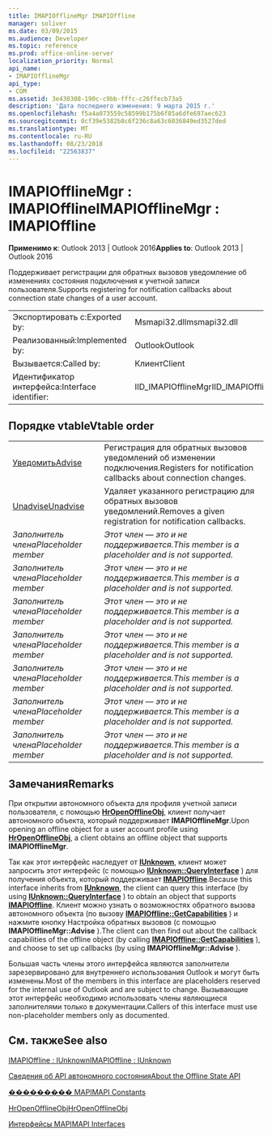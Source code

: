 ```yaml
---
title: IMAPIOfflineMgr IMAPIOffline
manager: soliver
ms.date: 03/09/2015
ms.audience: Developer
ms.topic: reference
ms.prod: office-online-server
localization_priority: Normal
api_name:
- IMAPIOfflineMgr
api_type:
- COM
ms.assetid: 3e430308-190c-c9bb-fffc-c26ffecb73a5
description: 'Дата последнего изменения: 9 марта 2015 г.'
ms.openlocfilehash: f5a4a073559c58599b175b6f85a6dfe697aec623
ms.sourcegitcommit: 0cf39e5382b8c6f236c8a63c6036849ed3527ded
ms.translationtype: MT
ms.contentlocale: ru-RU
ms.lasthandoff: 08/23/2018
ms.locfileid: "22563837"
---
```

# <a name="imapiofflinemgr--imapioffline"></a><span data-ttu-id="2f6dd-103">IMAPIOfflineMgr : IMAPIOffline</span><span class="sxs-lookup"><span data-stu-id="2f6dd-103">IMAPIOfflineMgr : IMAPIOffline</span></span>

  
  
<span data-ttu-id="2f6dd-104">**Применимо к**: Outlook 2013 | Outlook 2016</span><span class="sxs-lookup"><span data-stu-id="2f6dd-104">**Applies to**: Outlook 2013 | Outlook 2016</span></span> 
  
<span data-ttu-id="2f6dd-105">Поддерживает регистрации для обратных вызовов уведомление об изменениях состояния подключения к учетной записи пользователя.</span><span class="sxs-lookup"><span data-stu-id="2f6dd-105">Supports registering for notification callbacks about connection state changes of a user account.</span></span>
  
|||
|:-----|:-----|
|<span data-ttu-id="2f6dd-106">Экспортировать с:</span><span class="sxs-lookup"><span data-stu-id="2f6dd-106">Exported by:</span></span>  <br/> |<span data-ttu-id="2f6dd-107">Msmapi32.dll</span><span class="sxs-lookup"><span data-stu-id="2f6dd-107">msmapi32.dll</span></span>  <br/> |
|<span data-ttu-id="2f6dd-108">Реализованный:</span><span class="sxs-lookup"><span data-stu-id="2f6dd-108">Implemented by:</span></span>  <br/> |<span data-ttu-id="2f6dd-109">Outlook</span><span class="sxs-lookup"><span data-stu-id="2f6dd-109">Outlook</span></span>  <br/> |
|<span data-ttu-id="2f6dd-110">Вызывается:</span><span class="sxs-lookup"><span data-stu-id="2f6dd-110">Called by:</span></span>  <br/> |<span data-ttu-id="2f6dd-111">Клиент</span><span class="sxs-lookup"><span data-stu-id="2f6dd-111">Client</span></span>  <br/> |
|<span data-ttu-id="2f6dd-112">Идентификатор интерфейса:</span><span class="sxs-lookup"><span data-stu-id="2f6dd-112">Interface identifier:</span></span>  <br/> |<span data-ttu-id="2f6dd-113">IID_IMAPIOfflineMgr</span><span class="sxs-lookup"><span data-stu-id="2f6dd-113">IID_IMAPIOfflineMgr</span></span>  <br/> |
   
## <a name="vtable-order"></a><span data-ttu-id="2f6dd-114">Порядке vtable</span><span class="sxs-lookup"><span data-stu-id="2f6dd-114">Vtable order</span></span>

|||
|:-----|:-----|
|[<span data-ttu-id="2f6dd-115">Уведомить</span><span class="sxs-lookup"><span data-stu-id="2f6dd-115">Advise</span></span>](imapiofflinemgr-advise.md) <br/> |<span data-ttu-id="2f6dd-116">Регистрация для обратных вызовов уведомлений об изменении подключения.</span><span class="sxs-lookup"><span data-stu-id="2f6dd-116">Registers for notification callbacks about connection changes.</span></span>  <br/> |
|[<span data-ttu-id="2f6dd-117">Unadvise</span><span class="sxs-lookup"><span data-stu-id="2f6dd-117">Unadvise</span></span>](imapiofflinemgr-unadvise.md) <br/> |<span data-ttu-id="2f6dd-118">Удаляет указанного регистрацию для обратных вызовов уведомлений.</span><span class="sxs-lookup"><span data-stu-id="2f6dd-118">Removes a given registration for notification callbacks.</span></span>  <br/> |
| <span data-ttu-id="2f6dd-119">*Заполнитель члена*</span><span class="sxs-lookup"><span data-stu-id="2f6dd-119">*Placeholder member*</span></span>  <br/> | <span data-ttu-id="2f6dd-120">*Этот член — это и не поддерживается.*</span><span class="sxs-lookup"><span data-stu-id="2f6dd-120">*This member is a placeholder and is not supported.*</span></span>  <br/> |
| <span data-ttu-id="2f6dd-121">*Заполнитель члена*</span><span class="sxs-lookup"><span data-stu-id="2f6dd-121">*Placeholder member*</span></span>  <br/> | <span data-ttu-id="2f6dd-122">*Этот член — это и не поддерживается.*</span><span class="sxs-lookup"><span data-stu-id="2f6dd-122">*This member is a placeholder and is not supported.*</span></span>  <br/> |
| <span data-ttu-id="2f6dd-123">*Заполнитель члена*</span><span class="sxs-lookup"><span data-stu-id="2f6dd-123">*Placeholder member*</span></span>  <br/> | <span data-ttu-id="2f6dd-124">*Этот член — это и не поддерживается.*</span><span class="sxs-lookup"><span data-stu-id="2f6dd-124">*This member is a placeholder and is not supported.*</span></span>  <br/> |
| <span data-ttu-id="2f6dd-125">*Заполнитель члена*</span><span class="sxs-lookup"><span data-stu-id="2f6dd-125">*Placeholder member*</span></span>  <br/> | <span data-ttu-id="2f6dd-126">*Этот член — это и не поддерживается.*</span><span class="sxs-lookup"><span data-stu-id="2f6dd-126">*This member is a placeholder and is not supported.*</span></span>  <br/> |
| <span data-ttu-id="2f6dd-127">*Заполнитель члена*</span><span class="sxs-lookup"><span data-stu-id="2f6dd-127">*Placeholder member*</span></span>  <br/> | <span data-ttu-id="2f6dd-128">*Этот член — это и не поддерживается.*</span><span class="sxs-lookup"><span data-stu-id="2f6dd-128">*This member is a placeholder and is not supported.*</span></span>  <br/> |
| <span data-ttu-id="2f6dd-129">*Заполнитель члена*</span><span class="sxs-lookup"><span data-stu-id="2f6dd-129">*Placeholder member*</span></span>  <br/> | <span data-ttu-id="2f6dd-130">*Этот член — это и не поддерживается.*</span><span class="sxs-lookup"><span data-stu-id="2f6dd-130">*This member is a placeholder and is not supported.*</span></span>  <br/> |
| <span data-ttu-id="2f6dd-131">*Заполнитель члена*</span><span class="sxs-lookup"><span data-stu-id="2f6dd-131">*Placeholder member*</span></span>  <br/> | <span data-ttu-id="2f6dd-132">*Этот член — это и не поддерживается.*</span><span class="sxs-lookup"><span data-stu-id="2f6dd-132">*This member is a placeholder and is not supported.*</span></span>  <br/> |
   
## <a name="remarks"></a><span data-ttu-id="2f6dd-133">Замечания</span><span class="sxs-lookup"><span data-stu-id="2f6dd-133">Remarks</span></span>

<span data-ttu-id="2f6dd-134">При открытии автономного объекта для профиля учетной записи пользователя, с помощью **[HrOpenOfflineObj](hropenofflineobj.md)**, клиент получает автономного объекта, который поддерживает **IMAPIOfflineMgr**.</span><span class="sxs-lookup"><span data-stu-id="2f6dd-134">Upon opening an offline object for a user account profile using **[HrOpenOfflineObj](hropenofflineobj.md)**, a client obtains an offline object that supports **IMAPIOfflineMgr**.</span></span> 
  
<span data-ttu-id="2f6dd-135">Так как этот интерфейс наследует от **[IUnknown](http://msdn.microsoft.com/en-us/library/ms680509%28v=VS.85%29.aspx)**, клиент может запросить этот интерфейс (с помощью **[IUnknown::QueryInterface](http://msdn.microsoft.com/en-us/library/ms682521%28v=VS.85%29.aspx)** ) для получения объекта, который поддерживает **[IMAPIOffline](imapiofflineiunknown.md)**.</span><span class="sxs-lookup"><span data-stu-id="2f6dd-135">Because this interface inherits from **[IUnknown](http://msdn.microsoft.com/en-us/library/ms680509%28v=VS.85%29.aspx)**, the client can query this interface (by using **[IUnknown::QueryInterface](http://msdn.microsoft.com/en-us/library/ms682521%28v=VS.85%29.aspx)** ) to obtain an object that supports **[IMAPIOffline](imapiofflineiunknown.md)**.</span></span> <span data-ttu-id="2f6dd-136">Клиент можно узнать о возможностях обратного вызова автономного объекта (по вызову **[IMAPIOffline::GetCapabilities](imapioffline-getcapabilities.md)** ) и нажмите кнопку Настройка обратных вызовов (с помощью **IMAPIOfflineMgr::Advise** ).</span><span class="sxs-lookup"><span data-stu-id="2f6dd-136">The client can then find out about the callback capabilities of the offline object (by calling **[IMAPIOffline::GetCapabilities](imapioffline-getcapabilities.md)** ), and choose to set up callbacks (by using **IMAPIOfflineMgr::Advise** ).</span></span> 
  
<span data-ttu-id="2f6dd-137">Большая часть члены этого интерфейса являются заполнители зарезервировано для внутреннего использования Outlook и могут быть изменены.</span><span class="sxs-lookup"><span data-stu-id="2f6dd-137">Most of the members in this interface are placeholders reserved for the internal use of Outlook and are subject to change.</span></span> <span data-ttu-id="2f6dd-138">Вызывающие этот интерфейс необходимо использовать члены являющиеся заполнителями только в документации.</span><span class="sxs-lookup"><span data-stu-id="2f6dd-138">Callers of this interface must use non-placeholder members only as documented.</span></span>
  
## <a name="see-also"></a><span data-ttu-id="2f6dd-139">См. также</span><span class="sxs-lookup"><span data-stu-id="2f6dd-139">See also</span></span>



[<span data-ttu-id="2f6dd-140">IMAPIOffline : IUnknown</span><span class="sxs-lookup"><span data-stu-id="2f6dd-140">IMAPIOffline : IUnknown</span></span>](imapiofflineiunknown.md)


[<span data-ttu-id="2f6dd-141">Сведения об API автономного состояния</span><span class="sxs-lookup"><span data-stu-id="2f6dd-141">About the Offline State API</span></span>](about-the-offline-state-api.md)
  
[<span data-ttu-id="2f6dd-142">��������� MAPI</span><span class="sxs-lookup"><span data-stu-id="2f6dd-142">MAPI Constants</span></span>](mapi-constants.md)
  
[<span data-ttu-id="2f6dd-143">HrOpenOfflineObj</span><span class="sxs-lookup"><span data-stu-id="2f6dd-143">HrOpenOfflineObj</span></span>](hropenofflineobj.md)
  
[<span data-ttu-id="2f6dd-144">Интерфейсы MAPI</span><span class="sxs-lookup"><span data-stu-id="2f6dd-144">MAPI Interfaces</span></span>](mapi-interfaces.md)

